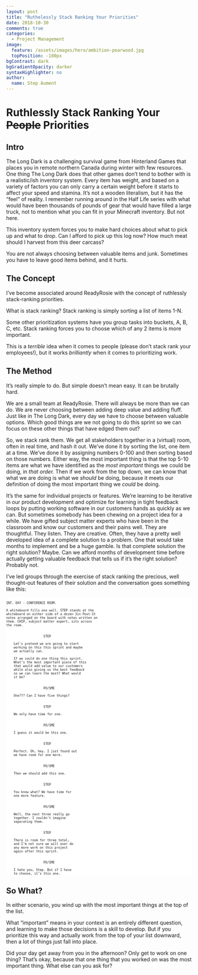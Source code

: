 ```yaml
---
layout: post
title: "Ruthelessly Stack Ranking Your Priorities"
date: 2018-10-30
comments: true
categories:
  - Project Management
image:
  feature: /assets/images/hero/ambition-pearwood.jpg
  topPosition: -180px
bgContrast: dark
bgGradientOpacity: darker
syntaxHighlighter: no
author:
  name: Step Aument
---
```


# Ruthlessly Stack Ranking Your ~~People~~ Priorities

## Intro

The Long Dark is a challenging survival game from Hinterland Games that places you in remote northern Canada during winter with few resources.  One thing The Long Dark does that other games don’t tend to bother with is a realistic/ish inventory system. Every item has weight, and based on a variety of factors you can only carry a certain weight before it starts to affect your speed and stamina. It’s not a wooden literalism, but it has the “feel” of reality. I remember running around in the Half Life series with what would have been thousands of pounds of gear that would have filled a large truck, not to mention what you can fit in your Minecraft inventory. But not here.

This inventory system forces you to make hard choices about what to pick up and what to drop. Can I afford to pick up this log now? How much meat should I harvest from this deer carcass?

You are not always choosing between valuable items and junk. Sometimes you have to leave good items behind, and it hurts.

## The Concept

I’ve become associated around ReadyRosie with the concept of ruthlessly stack-ranking priorities.

What is stack ranking? Stack ranking is simply sorting a list of items 1-N.

Some other prioritization systems have you group tasks into buckets, A, B, C, etc. Stack ranking forces you to choose which of any 2 items is more important.

This is a _terrible_ idea when it comes to people (please don’t stack rank your employees!), but it works _brilliantly_  when it comes to prioritizing work.

## The Method

It’s really simple to do. But simple doesn’t mean easy. It can be brutally hard.

We are a small team at ReadyRosie. There will always be more than we can do. We are never choosing between adding deep value and adding fluff. Just like in The Long Dark, every day we have to choose between valuable options. Which good things are we not going to do this sprint so we can focus on these other things that have edged them out?

So, we stack rank them. We get all stakeholders together in a (virtual) room, often in real time, and hash it out. We’ve done it by sorting the list, one item at a time. We’ve done it by assigning numbers 0-100 and then sorting based on those numbers. Either way, the most important thing is that the top 5-10 items are what we have identified as the _most important_ things we could be doing, in _that order._ Then if we work from the top down, we can know that what we are doing is what we _should_ be doing, because it meets our definition of doing the most important thing we _could_ be doing.

It’s the same for individual projects or features. We’re learning to be iterative in our product development and optimize for learning in tight feedback loops by putting working software in our customers hands as quickly as we can. But sometimes somebody has been chewing on a project idea for a while. We have gifted subject matter experts who have been in the classroom and know our customers and their pains well. They are thoughtful. They listen. They are creative. Often, they have a pretty well developed idea of a complete solution to a problem. One that would take months to implement and be a huge gamble. Is that complete solution the right solution? Maybe. Can we afford months of development time before actually getting valuable feedback that tells us if it’s the right solution? Probably not.

I’ve led groups through the exercise of stack ranking the precious, well thought-out features of their solution and the conversation goes something like this:

<pre style="background-color: white; font-size: 0.6em;">

INT. DAY - CONFERENCE ROOM.

A whiteboard fills one wall. STEP stands at the
whiteboard on either side of a dozen 3in Post-It
notes arranged on the board with notes written on
them. CHIP, subject matter expert, sits across
the room.


                    STEP

    Let's pretend we are going to start
    working on this this sprint and maybe
    we actually can.

    If we could do one thing this sprint.
    What’s the most important piece of this
    that would add value to our customers
    while also giving us the best feedback
    so we can learn the most? What would
    it be?


                    PO/SME

    One??? Can I have five things?


                    STEP

    We only have time for one.


                    PO/SME

    I guess it would be this one.


                    STEP

    Perfect. Oh, hey. I just found out
    we have room for one more.


                    PO/SME

    Then we should add this one.


                    STEP

    You know what? We have time for
    one more feature.


                    PO/SME

    Well, the next three really go
    together. I couldn't imagine
    separating them.


                    STEP

    There is room for three total,
    and I’m not sure we will ever do
    any more work on this project
    again after this sprint.


                    PO/SME

    I hate you, Step. But if I have
    to choose, it’s this one.
</pre>

## So What?

In either scenario, you wind up with the most important things at the top of the list.

What “important” means in your context is an entirely different question, and learning to make those decisions is a skill to develop. But if you prioritize this way and actually work from the top of your list downward, then a lot of things just fall into place.

Did your day get away from you in the afternoon? Only get to work on one thing? That’s okay, because that one thing that you worked on was the most important thing. What else can you ask for?
